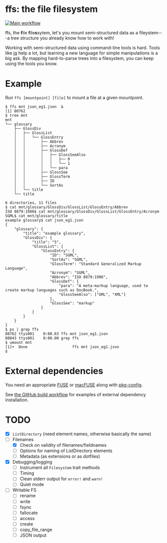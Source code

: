 # ffs: the file filesystem
[![Main workflow](https://github.com/mgree/ffs/actions/workflows/build.yml/badge.svg)](https://github.com/mgree/ffs/actions/workflows/build.yml)

ffs, the **f**ile **f**ile**s**sytem, let's you mount semi-structured
data as a fileystem---a tree structure you already know how to work with!

Working with semi-structured data using command-line tools is hard.
Tools like [jq](https://github.com/stedolan/jq) help a lot, but
learning a new language for simple manipulations is a big ask. By mapping
hard-to-parse trees into a filesystem, you can keep using the tools you
know.

# Example

Run `ffs [mountpoint] [file]` to mount a file at a given mountpoint.

```shell-session
$ ffs mnt json_eg1.json  &
[1] 80762
$ tree mnt
mnt
└── glossary
    ├── GlossDiv
    │   ├── GlossList
    │   │   └── GlossEntry
    │   │       ├── Abbrev
    │   │       ├── Acronym
    │   │       ├── GlossDef
    │   │       │   ├── GlossSeeAlso
    │   │       │   │   ├── 0
    │   │       │   │   └── 1
    │   │       │   └── para
    │   │       ├── GlossSee
    │   │       ├── GlossTerm
    │   │       ├── ID
    │   │       └── SortAs
    │   └── title
    └── title

6 directories, 11 files
$ cat mnt/glossary/GlossDiv/GlossList/GlossEntry/Abbrev
ISO 8879:1986$ cat mnt/glossary/GlossDiv/GlossList/GlossEntry/Acronym 
SGML$ cat mnt/glossary/title 
example glossary$ cat json_eg1.json 
{
    "glossary": {
        "title": "example glossary",
		"GlossDiv": {
            "title": "S",
			"GlossList": {
                "GlossEntry": {
                    "ID": "SGML",
					"SortAs": "SGML",
					"GlossTerm": "Standard Generalized Markup Language",
					"Acronym": "SGML",
					"Abbrev": "ISO 8879:1986",
					"GlossDef": {
                        "para": "A meta-markup language, used to create markup languages such as DocBook.",
						"GlossSeeAlso": ["GML", "XML"]
                    },
					"GlossSee": "markup"
                }
            }
        }
    }
}
$ ps | grep ffs
80762 ttys001    0:00.03 ffs mnt json_eg1.json
80843 ttys001    0:00.00 grep ffs
$ umount mnt
[1]+  Done                    ffs mnt json_eg1.json
$
```

# External dependencies

You need an appropriate [FUSE](https://github.com/libfuse/libfuse) or
[macFUSE](https://osxfuse.github.io/) along with
[pkg-config](https://www.freedesktop.org/wiki/Software/pkg-config/).

See [the GitHub build
workflow](https://github.com/mgree/ffs/blob/main/.github/workflows/build.yml)
for examples of external dependency installation.

# TODO

- [x] `ListDirectory` (need element names, otherwise basically the same)
- [ ] Filenames
  + [x] Check on validity of filenames/fieldnames
  + [ ] Options for naming of ListDirectory elements
  + [ ] Metadata (as extensions or as dotfiles)
- [x] Debugging/logging
  + [ ] Instrument all `Filesystem` trait methods
  + [ ] Timing
  + [ ] Clean stderr output for `error!` and `warn!`
  + [ ] Quiet mode
- [ ] Writable FS
  + [ ] rename
  + [ ] write
  + [ ] fsync
  + [ ] fallocate
  + [ ] access
  + [ ] create
  + [ ] copy_file_range
  + [ ] JSON output

